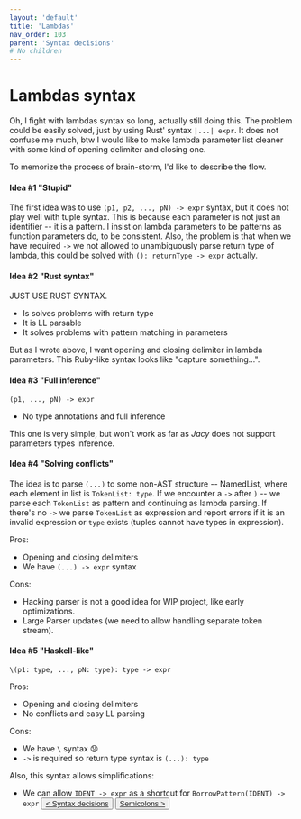```yaml
---
layout: 'default'
title: 'Lambdas'
nav_order: 103
parent: 'Syntax decisions'
# No children
---
```


# Lambdas syntax

Oh, I fight with lambdas syntax so long, actually still doing this. The problem could be easily solved, just by using
Rust' syntax `|...| expr`. It does not confuse me much, btw I would like to make lambda parameter list cleaner with some
kind of opening delimiter and closing one.

To memorize the process of brain-storm, I'd like to describe the flow.

#### Idea #1 "Stupid"
The first idea was to use `(p1, p2, ..., pN) -> expr` syntax, but it does not play well with tuple syntax. This is
because each parameter is not just an identifier -- it is a pattern. I insist on lambda parameters to be patterns as
function parameters do, to be consistent. Also, the problem is that when we have required `->` we not allowed to
unambiguously parse return type of lambda, this could be solved with `(): returnType -> expr` actually.

#### Idea #2 "Rust syntax"
JUST USE RUST SYNTAX.
- Is solves problems with return type
- It is LL parsable
- It solves problems with pattern matching in parameters

But as I wrote above, I want opening and closing delimiter in lambda parameters. This Ruby-like syntax looks like
"capture something...".

#### Idea #3 "Full inference"
```
(p1, ..., pN) -> expr
```

- No type annotations and full inference

This one is very simple, but won't work as far as *Jacy* does not support parameters types inference.

#### Idea #4 "Solving conflicts"
The idea is to parse `(...)` to some non-AST structure -- NamedList, where each element in list is `TokenList: type`. If
we encounter a `->` after `)` -- we parse each `TokenList` as pattern and continuing as lambda parsing. If there's no
`->` we parse `TokenList` as expression and report errors if it is an invalid expression or `type` exists (tuples cannot
have types in expression).

Pros:
- Opening and closing delimiters
- We have `(...) -> expr` syntax

Cons:
- Hacking parser is not a good idea for WIP project, like early optimizations.
- Large Parser updates (we need to allow handling separate token stream).

#### Idea #5 "Haskell-like"
```
\(p1: type, ..., pN: type): type -> expr
```

Pros:
- Opening and closing delimiters
- No conflicts and easy LL parsing

Cons:
- We have `\` syntax 😞
- `->` is required so return type syntax is `(...): type`

Also, this syntax allows simplifications:
- We can allow `IDENT -> expr` as a shortcut for `BorrowPattern(IDENT) -> expr`
<button class="btn btn-outline"><a href="/syntax-decisions/index.md">< Syntax decisions</a></button>
<button class="btn btn-outline"><a href="/syntax-decisions/semicolons.md">Semicolons ></a></button>
